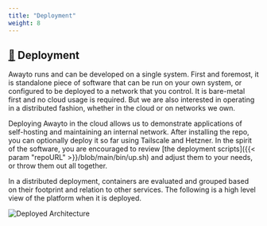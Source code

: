 ```yaml
---
title: "Deployment"
weight: 8
---
```


## [&#128279;](#deployment) Deployment


Awayto runs and can be developed on a single system. First and foremost, it is standalone piece of software that can be run on your own system, or configured to be deployed to a network that you control. It is bare-metal first and no cloud usage is required. But we are also interested in operating in a distributed fashion, whether in the cloud or on networks we own. 

Deploying Awayto in the cloud allows us to demonstrate applications of self-hosting and maintaining an internal network. After installing the repo, you can optionally deploy it so far using Tailscale and Hetzner. In the spirit of the software, you are encouraged to review [the deployment scripts]({{< param "repoURL" >}}/blob/main/bin/up.sh) and adjust them to your needs, or throw them out all together.

In a distributed deployment, containers are evaluated and grouped based on their footprint and relation to other services. The following is a high level view of the platform when it is deployed.

![Deployed Architecture](/doc_images/deployed_arch.png)